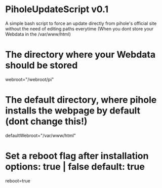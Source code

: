 # PiholeUpdateScript v0.1
A simple bash script to force an update directly from pihole's official site without the need of editing paths everytime (When you dont store your Webdata in the /var/www/html)


# The directory where your Webdata should be stored
webroot="/webroot/pi"

# The default directory, where pihole installs the webpage by default (dont change this!)
defaultWebroot="/var/www/html"

# Set a reboot flag after installation options: true | false default: true
reboot=true
